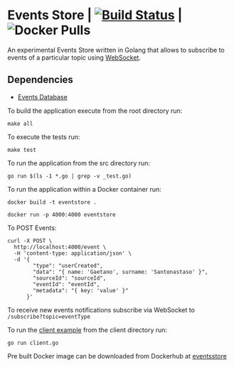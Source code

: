 # Events Store | [![Build Status](https://travis-ci.com/gigapr/EventsStore.svg?branch=master)](https://travis-ci.com/gigapr/EventsStore) | ![Docker Pulls](https://img.shields.io/docker/pulls/threeamigos/eventstore.svg)

An experimental Events Store written in Golang that allows to subscribe to events of a particular topic using [WebSocket](https://en.wikipedia.org/wiki/WebSocket). 

## Dependencies

- [Events Database](./persistence/README.md)

To build the application execute from the root directory run:

```
make all
```

To execute the tests run:

```
make test
```


To run the application from the src directory run:
```
go run $(ls -1 *.go | grep -v _test.go)
```


To run the application within a Docker container run:

```
docker build -t eventstore .

docker run -p 4000:4000 eventstore 

```

To POST Events: 

```
curl -X POST \
  http://localhost:4000/event \
  -H 'content-type: application/json' \
  -d '{
        "type": "userCreated",
        "data": "{ name: 'Gaetano', surname: 'Santonastaso' }",
        "sourceId": "sourceId",
        "eventId": "eventId",
        "metadata": "{ key: 'value' }"
      }'
```

To receive new events notifications subscribe via WebSocket to `/subscribe?topic=eventType`

To run the [client example](./client/client.go) from the client directory run: 

```
go run client.go
```

Pre built Docker image can be downloaded from Dockerhub at [eventsstore](https://cloud.docker.com/u/threeamigos/repository/docker/threeamigos/eventstore)
